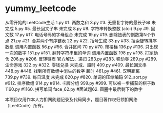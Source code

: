 # yummy_leetcode
从零开始的LeetCode生活
1.py    #1. 两数之和
3.py    #3. 无重复字符的最长子串    未完成
5.py    #5. 最长回文子串    未完成
8.py    #8. 字符串转换整数 (atoi)
9.py    #9. 回文数
17.py   #17. 电话号码的字母组合     未完成
19.py   #19. 删除链表的倒数第N个节点
21.py   #21. 合并两个有序链表
22.py   #22. 括号生成
33.py   #33. 搜索旋转排序数组   调用内置函数
56.py   #56. 合并区间
70.py   #70. 爬楼梯
136.py  #136. 只出现一次的数字
151.py  #151. 翻转字符串里的单词    调用内置函数
198.py  #198. 打家劫舍
206.py  #206. 反转链表  官方解法、递归
283.py  #283. 移动零
289.py  #289. 生命游戏
322.py  #322. 零钱兑换  未完成、超时
409.py  #409. 最长回文串
448.py  #448. 找到所有数组中消失的数字  超时
461.py  #461. 汉明距离  
739.py  #739. 每日温度  未完成
820.py  #820. 单词的压缩编码
912_sort.py #912. 排序数组
914.py  #914. 卡牌分组
999.py  #999. 可以被一步捕获的棋子数
1160.py #1160. 拼写单词
face_62.py  #面试题62. 圆圈中最后剩下的数字

本项目仅用作本人力扣网刷题记录及代码同步，题目著作权归领扣网络（LeetCode）所有。